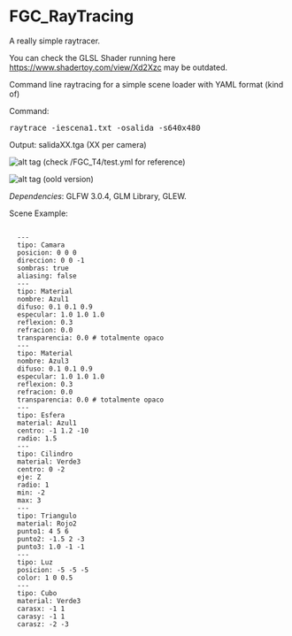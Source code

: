 FGC_RayTracing
==============

A really simple raytracer.

You can check the GLSL Shader running here https://www.shadertoy.com/view/Xd2Xzc may be outdated.

Command line raytracing for a simple scene loader with YAML format (kind of)

Command: <pre>raytrace -iescena1.txt -osalida -s640x480</pre>

Output: salidaXX.tga (XX per camera)

![alt tag](http://i.imgur.com/mCrFV9z.jpg)
(check /FGC_T4/test.yml for reference)

![alt tag](http://i.imgur.com/ZrcFNC2.png)
(oold version)

*Dependencies*: GLFW 3.0.4, GLM Library, GLEW.

Scene Example:
<pre><code>
  ---
  tipo: Camara
  posicion: 0 0 0
  direccion: 0 0 -1
  sombras: true
  aliasing: false
  ---
  tipo: Material
  nombre: Azul1
  difuso: 0.1 0.1 0.9
  especular: 1.0 1.0 1.0
  reflexion: 0.3
  refracion: 0.0
  transparencia: 0.0 # totalmente opaco
  ---
  tipo: Material
  nombre: Azul3
  difuso: 0.1 0.1 0.9
  especular: 1.0 1.0 1.0
  reflexion: 0.3
  refracion: 0.0
  transparencia: 0.0 # totalmente opaco
  ---
  tipo: Esfera
  material: Azul1
  centro: -1 1.2 -10
  radio: 1.5
  ---
  tipo: Cilindro
  material: Verde3
  centro: 0 -2
  eje: Z
  radio: 1
  min: -2
  max: 3
  ---
  tipo: Triangulo
  material: Rojo2
  punto1: 4 5 6
  punto2: -1.5 2 -3
  punto3: 1.0 -1 -1
  ---
  tipo: Luz
  posicion: -5 -5 -5
  color: 1 0 0.5
  ---
  tipo: Cubo
  material: Verde3
  carasx: -1 1
  carasy: -1 1
  carasz: -2 -3
</code></pre>
